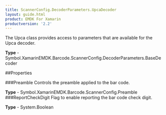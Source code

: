 ```yaml
---
title: ScannerConfig.DecoderParameters.UpcaDecoder
layout: guide.html
product: EMDK For Xamarin
productversion: '2.2'
---
```

The Upca class provides access to parameters that are available for the Upca decoder.

**Type** - Symbol.XamarinEMDK.Barcode.ScannerConfig.DecoderParameters.BaseDecoder

##Properties

###Preamble
Controls the preamble applied to the bar code.

**Type** - Symbol.XamarinEMDK.Barcode.ScannerConfig.Preamble
###ReportCheckDigit
Flag to enable reporting the bar code check digit.

**Type** - System.Boolean







